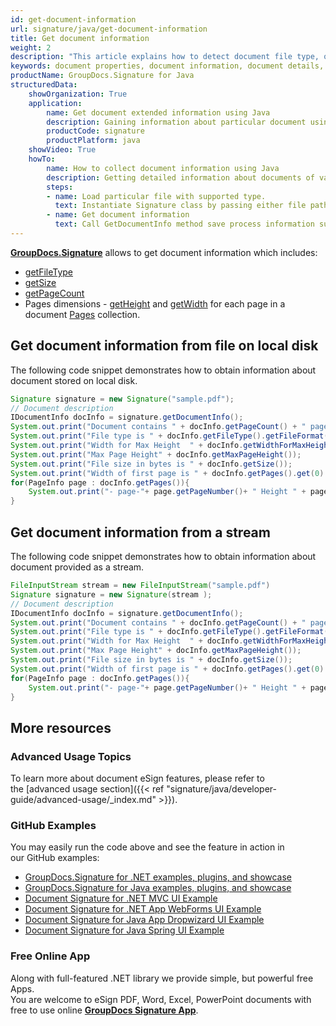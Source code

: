 ```yaml
---
id: get-document-information
url: signature/java/get-document-information
title: Get document information
weight: 2
description: "This article explains how to detect document file type, obtain document details,  retrieve list of existing form fields and added signatures, calculate pages count when processing document file with GroupDocs.Signature."
keywords: document properties, document information, document details, get document information
productName: GroupDocs.Signature for Java
structuredData:
    showOrganization: True
    application:    
        name: Get document extended information using Java    
        description: Gaining information about particular document using Java language and GroupDocs.Signature for Java APIs
        productCode: signature
        productPlatform: java 
    showVideo: True
    howTo:
        name: How to collect document information using Java 
        description: Getting detailed information about documents of various document types in Java
        steps:
        - name: Load particular file with supported type.
          text: Instantiate Signature class by passing either file path or stream. 
        - name: Get document information
          text: Call GetDocumentInfo method save process information such as page count or document format.
---
```

[**GroupDocs.Signature**](https://products.groupdocs.com/signature/java) allows to get document information which includes:

*   [getFileType](https://apireference.groupdocs.com/signature/java/com.groupdocs.signature.domain.documentpreview/DocumentInfo#getFileType())
*   [getSize](https://apireference.groupdocs.com/signature/java/com.groupdocs.signature.domain.documentpreview/DocumentInfo#getSize())
*   [getPageCount](https://apireference.groupdocs.com/signature/java/com.groupdocs.signature.domain.documentpreview/DocumentInfo#getPageCount())
*   Pages dimensions - [getHeight](https://apireference.groupdocs.com/signature/java/com.groupdocs.signature.domain/PageInfo#getHeight()) and [getWidth](https://apireference.groupdocs.com/signature/java/com.groupdocs.signature.domain/PageInfo#getWidth()) for each page in a document [Pages](https://apireference.groupdocs.com/signature/java/com.groupdocs.signature.domain.documentpreview/DocumentInfo#getPages()) collection.

## Get document information from file on local disk

The following code snippet demonstrates how to obtain information about document stored on local disk.

```java
Signature signature = new Signature("sample.pdf");
// Document description
IDocumentInfo docInfo = signature.getDocumentInfo();
System.out.print("Document contains " + docInfo.getPageCount() + " pages");
System.out.print("File type is " + docInfo.getFileType().getFileFormat());
System.out.print("Width for Max Height  " + docInfo.getWidthForMaxHeight());
System.out.print("Max Page Height" + docInfo.getMaxPageHeight());
System.out.print("File size in bytes is " + docInfo.getSize());
System.out.print("Width of first page is " + docInfo.getPages().get(0).getWidth());
for(PageInfo page : docInfo.getPages()){
    System.out.print("- page-"+ page.getPageNumber()+ " Height " + page.getHeight() + " Width " + page.getWidth());
}
```

## Get document information from a stream

The following code snippet demonstrates how to obtain information about document provided as a stream. 

```java
FileInputStream stream = new FileInputStream("sample.pdf")
Signature signature = new Signature(stream );
// Document description
IDocumentInfo docInfo = signature.getDocumentInfo();
System.out.print("Document contains " + docInfo.getPageCount() + " pages");
System.out.print("File type is " + docInfo.getFileType().getFileFormat());
System.out.print("Width for Max Height  " + docInfo.getWidthForMaxHeight());
System.out.print("Max Page Height" + docInfo.getMaxPageHeight());
System.out.print("File size in bytes is " + docInfo.getSize());
System.out.print("Width of first page is " + docInfo.getPages().get(0).getWidth());
for(PageInfo page : docInfo.getPages()){
    System.out.print("- page-"+ page.getPageNumber()+ " Height " + page.getHeight() + " Width " + page.getWidth());
}
```

## More resources
### Advanced Usage Topics
To learn more about document eSign features, please refer to the [advanced usage section]({{< ref "signature/java/developer-guide/advanced-usage/_index.md" >}}).

### GitHub Examples
You may easily run the code above and see the feature in action in our GitHub examples:
*   [GroupDocs.Signature for .NET examples, plugins, and showcase](https://github.com/groupdocs-signature/GroupDocs.Signature-for-.NET)    
*   [GroupDocs.Signature for Java examples, plugins, and showcase](https://github.com/groupdocs-signature/GroupDocs.Signature-for-Java)    
*   [Document Signature for .NET MVC UI Example](https://github.com/groupdocs-signature/GroupDocs.Signature-for-.NET-MVC)    
*   [Document Signature for .NET App WebForms UI Example](https://github.com/groupdocs-signature/GroupDocs.Signature-for-.NET-WebForms)    
*   [Document Signature for Java App Dropwizard UI Example](https://github.com/groupdocs-signature/GroupDocs.Signature-for-Java-Dropwizard)   
*   [Document Signature for Java Spring UI Example](https://github.com/groupdocs-signature/GroupDocs.Signature-for-Java-Spring)
    
### Free Online App
Along with full-featured .NET library we provide simple, but powerful free Apps.  
You are welcome to eSign PDF, Word, Excel, PowerPoint documents with free to use online **[GroupDocs Signature App](https://products.groupdocs.app/signature)**.
